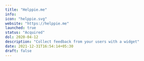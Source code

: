```yaml
---
title: "Helppie.me"
info:
icon: "helppie.svg"
website: "https://helppie.me"
launched: true
status: "Acquired"
dol: 2020-04-12
description: "Collect feedback from your users with a widget" 
date: 2021-12-31T16:54:14+05:30
draft: false
---
```


